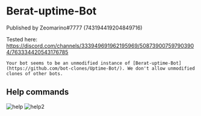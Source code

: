# Berat-uptime-Bot

Published by Zeomarino#7777 (743194419204849716)

Tested here: https://discord.com/channels/333949691962195969/508739007597903904/763334420543176785

``Your bot seems to be an unmodified instance of [Berat-uptime-Bot](https://github.com/bot-clones/Uptime-Bot/). We don't allow unmodified clones of other bots.``

## Help commands
![help](https://i.imgur.com/lpTgYkO.png)
![help2](https://i.imgur.com/cJb866H.png)
